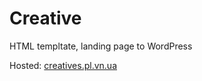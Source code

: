 # Creative

HTML templtate, landing page to WordPress

Hosted: <a href="http://creatives.pl.vn.ua/">creatives.pl.vn.ua</a>
